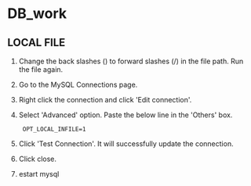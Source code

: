 # DB_work

## LOCAL FILE

1. Change the back slashes (\) to forward slashes (/) in the file path. Run the file again. 

2. Go to the MySQL Connections page. 

3. Right click the connection and click 'Edit connection'. 

4. Select 'Advanced' option. Paste the below line in the 'Others' box.

        OPT_LOCAL_INFILE=1

5. Click 'Test Connection'. It will successfully update the connection. 

6. Click close. 
    
7. estart mysql
